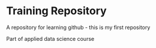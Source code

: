 # Training Repository

A repository for learning github - this is my first repository

Part of applied data science course


